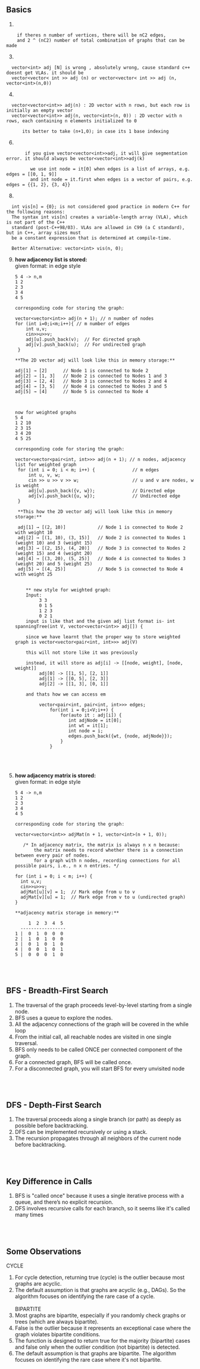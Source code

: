 ## Basics
1.

        if theres n number of vertices, there will be nC2 edges,
        and 2 ^ (nC2) number of total combination of graphs that can be made 

3.

      vector<int> adj [N] is wrong , absolutely wrong, cause standard c++ doesnt get VLAs. it should be 
      vector<vector< int >> adj (n) or vector<vector< int >> adj (n, vector<int>(n,0))

4.

      vector<vector<int>> adj(n) : 2D vector with n rows, but each row is initially an empty vector
      vector<vector<int>> adj(n, vector<int>(n, 0)) : 2D vector with n rows, each containing n elements initialized to 0

          its better to take (n+1,0); in case its 1 base indexing

6.   

           if you give vector<vector<int>>adj, it will give segmentation error. it should always be vector<vector<int>>adj(k)

             we use int node = it[0] when edges is a list of arrays, e.g. edges = [[0, 1, 9]]
             and int node = it.first when edges is a vector of pairs, e.g. edges = {{1, 2}, {3, 4}}
8.

      int vis[n] = {0}; is not considered good practice in modern C++ for the following reasons:   
      The syntax int vis[n] creates a variable-length array (VLA), which is not part of the C++     
      standard (post-C++98/03). VLAs are allowed in C99 (a C standard), but in C++, array sizes must 
      be a constant expression that is determined at compile-time.

      Better Alternative: vector<int> vis(n, 0);

9. **how adjacency list is stored:** <br>
   given format: in edge style <br>
   
       5 4 -> n,m 
       1 2 
       2 3 
       3 4 
       4 5

       corresponding code for storing the graph:
       
       vector<vector<int>> adj(n + 1); // n number of nodes
       for (int i=0;i<m;i++){ // m number of edges 
           int u,v; 
           cin>>u>>v;  
           adj[u].push_back(v);  // For directed graph 
           adj[v].push_back(u);  // For undirected graph
        }
   
       **The 2D vector adj will look like this in memory storage:**

       adj[1] → [2]      // Node 1 is connected to Node 2
       adj[2] → [1, 3]   // Node 2 is connected to Nodes 1 and 3
       adj[3] → [2, 4]   // Node 3 is connected to Nodes 2 and 4
       adj[4] → [3, 5]   // Node 4 is connected to Nodes 3 and 5
       adj[5] → [4]      // Node 5 is connected to Node 4
   


       now for weighted graphs
       5 4
       1 2 10  
       2 3 15  
       3 4 20  
       4 5 25

       corresponding code for storing the graph:

       vector<vector<pair<int, int>>> adj(n + 1); // n nodes, adjacency list for weighted graph
        for (int i = 0; i < m; i++) {              // m edges
            int u, v, w;
            cin >> u >> v >> w;                    // u and v are nodes, w is weight
            adj[u].push_back({v, w});              // Directed edge
            adj[v].push_back({u, w});              // Undirected edge
        }

        **This how the 2D vector adj will look like this in memory storage:**

        adj[1] → [(2, 10)]            // Node 1 is connected to Node 2 with weight 10
        adj[2] → [(1, 10), (3, 15)]   // Node 2 is connected to Nodes 1 (weight 10) and 3 (weight 15)
        adj[3] → [(2, 15), (4, 20)]   // Node 3 is connected to Nodes 2 (weight 15) and 4 (weight 20)
        adj[4] → [(3, 20), (5, 25)]   // Node 4 is connected to Nodes 3 (weight 20) and 5 (weight 25)
        adj[5] → [(4, 25)]            // Node 5 is connected to Node 4 with weight 25


           ** new style for weighted graph:
           Input:
                3 3
                0 1 5
                1 2 3
                0 2 1
           input is like that and the given adj list format is- int spanningTree(int V, vector<vector<int>> adj[]) {

           since we have learnt that the proper way to store weighted graph is vector<vector<pair<int, int>>> adj(V)

           this will not store like it was previously

           instead, it will store as adj[i] -> [[node, weight], [node, weight]]
                adj[0] -> [[1, 5], [2, 1]]
                adj[1] -> [[0, 5], [2, 3]]
                adj[2] -> [[1, 3], [0, 1]]

           and thats how we can access em

                vector<pair<int, pair<int, int>>> edges;
                    for(int i = 0;i<V;i++) {
                        for(auto it : adj[i]) {
                           int adjNode = it[0];
                           int wt = it[1];
                           int node = i;
                           edges.push_back({wt, {node, adjNode}});
                        }
                    }

   



                



           


<br> <br>

5. **how adjacency matrix is stored:** <br>
   given format: in edge style <br>
   
   
       5 4 -> n,m 
       1 2 
       2 3 
       3 4 
       4 5

       corresponding code for storing the graph:
       
       vector<vector<int>> adjMat(n + 1, vector<int>(n + 1, 0));
   
          /* In adjacency matrix, the matrix is always n x n because:
              the matrix needs to record whether there is a connection between every pair of nodes.
              for a graph with n nodes, recording connections for all possible pairs, i.e., n x n entries. */

       for (int i = 0; i < m; i++) {
         int u,v;
         cin>>u>>v; 
         adjMat[u][v] = 1;  // Mark edge from u to v
         adjMat[v][u] = 1;  // Mark edge from v to u (undirected graph)
       }
   
       **adjacency matrix storage in memory:**

            1  2  3  4  5
         -----------------
       1 |  0  1  0  0  0
       2 |  1  0  1  0  0
       3 |  0  1  0  1  0
       4 |  0  0  1  0  1
       5 |  0  0  0  1  0



<br> <br>


## BFS - Breadth-First Search

1. The traversal of the graph proceeds level-by-level starting from a single node.
2. BFS uses a queue to explore the nodes.
3. All the adjacency connections of the graph will be covered in the while loop
4. From the initial call, all reachable nodes are visited in one single traversal.
5. BFS only needs to be called ONCE per connected component of the graph.
6. For a connected graph, BFS will be called once.
7. For a disconnected graph, you will start BFS for every unvisited node


<br> <br>

## DFS - Depth-First Search

1. The traversal proceeds along a single branch (or path) as deeply as possible before backtracking.
2. DFS can be implemented recursively or using a stack.
3. The recursion propagates through all neighbors of the current node before backtracking.

<br> <br>

## Key Difference in Calls
1. BFS is "called once" because it uses a single iterative process with a queue, and there’s no explicit recursion.
2. DFS involves recursive calls for each branch, so it seems like it's called many times

<br> <br>

## Some Observations
 CYCLE <br>
1. For cycle detection, returning true (cycle) is the outlier because most graphs are acyclic.
2. The default assumption is that graphs are acyclic (e.g., DAGs). So the algorithm focuses on identifying the rare case of a cycle.
<br> <br>
BIPARTITE <br>
1. Most graphs are bipartite, especially if you randomly check graphs or trees (which are always bipartite).
2. False is the outlier because it represents an exceptional case where the graph violates bipartite conditions.
3. The function is designed to return true for the majority (bipartite) cases and false only when the outlier condition (not bipartite) is detected.
4. The default assumption is that graphs are bipartite. The algorithm focuses on identifying the rare case where it's not bipartite.



<br> <br>

